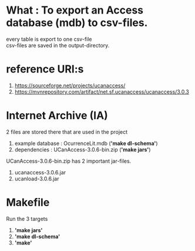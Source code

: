 # What : To export  an Access database (mdb) to csv-files.
every table is export to one csv-file <br>
csv-files are saved in the output-directory.


# reference URI:s
1. https://sourceforge.net/projects/ucanaccess/
2. https://mvnrepository.com/artifact/net.sf.ucanaccess/ucanaccess/3.0.3

# Internet Archive (IA)
2 files are stored there that are used in the project

1. example database : OcurrenceLit.mdb (**'make dl-schema'**)
2. dependencies : UCanAccess-3.0.6-bin.zip (**'make jars'**)

UCanAccess-3.0.6-bin.zip  has 2 important jar-files.

1. ucanaccess-3.0.6.jar
2. ucanload-3.0.6.jar

# Makefile
Run the 3 targets 
1. **'make jars'** 
2. **'make dl-schema'**
3. **'make'**

